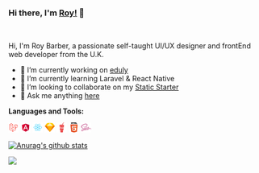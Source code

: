 ### Hi there, I'm [Roy!](https://roybarber.github.io) 👋

<br />

Hi, I'm Roy Barber, a passionate self-taught UI/UX designer and frontEnd web developer from the U.K.

- 🔭 I’m currently working on  [eduly](https://eduly.co.uk)
- 🌱 I’m currently learning Laravel & React Native
- 👯 I’m looking to collaborate on my [Static Starter](https://github.com/roybarber/static-starter)
- 💬 Ask me anything [here](https://github.com/roybarber/roybarber/issues)

**Languages and Tools:**  

<code><img height="20" src="https://raw.githubusercontent.com/github/explore/80688e429a7d4ef2fca1e82350fe8e3517d3494d/topics/laravel/laravel.png"></code>
<code><img height="20" src="https://raw.githubusercontent.com/github/explore/80688e429a7d4ef2fca1e82350fe8e3517d3494d/topics/angular/angular.png"></code>
<code><img height="20" src="https://raw.githubusercontent.com/github/explore/80688e429a7d4ef2fca1e82350fe8e3517d3494d/topics/react-native/react-native.png"></code>
<code><img height="20" src="https://raw.githubusercontent.com/github/explore/a5995564b5ff71c41da080abc49f1ba4132127c1/topics/sketch/sketch.png"></code>
<code><img height="20" src="https://raw.githubusercontent.com/github/explore/80688e429a7d4ef2fca1e82350fe8e3517d3494d/topics/gulp/gulp.png"></code>
<code><img height="20" src="https://raw.githubusercontent.com/github/explore/80688e429a7d4ef2fca1e82350fe8e3517d3494d/topics/html/html.png"></code>
<code><img height="20" src="https://raw.githubusercontent.com/github/explore/80688e429a7d4ef2fca1e82350fe8e3517d3494d/topics/sass/sass.png"></code>


[![Anurag's github stats](https://github-readme-stats.vercel.app/api?username=roybarber&show_icons=true&title_color=fff&icon_color=79ff97&text_color=9f9f9f&bg_color=151515)](https://github.com/anuraghazra/github-readme-stats)


<a href="https://github.com/roybarber/static-starter">
  <img align="left" src="https://github-readme-stats.vercel.app/api/pin/?username=roybarber&repo=github.com/roybarber/static-starter&title_color=fff&icon_color=79ff97&text_color=9f9f9f&bg_color=151515" />
</a>
